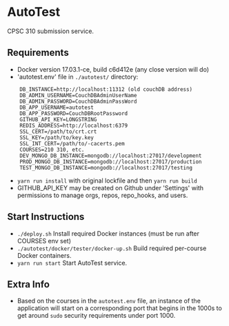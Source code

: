 # AutoTest
CPSC 310 submission service.

Requirements
-------------

- Docker version 17.03.1-ce, build c6d412e (any close version will do)
- 'autotest.env' file in `./autotest/` directory: 

```
	DB_INSTANCE=http://localhost:11312 (old couchDB address)
	DB_ADMIN_USERNAME=CouchDBAdminUserName
	DB_ADMIN_PASSWORD=CouchDBAdminPassWord
	DB_APP_USERNAME=autotest
	DB_APP_PASSWORD=CouchDBRootPassword
	GITHUB_API_KEY=LONGSTRING
	REDIS_ADDRESS=http://localhost:6379
	SSL_CERT=/path/to/crt.crt
	SSL_KEY=/path/to/key.key
	SSL_INT_CERT=/path/to/-cacerts.pem
	COURSES=210 310, etc.
	DEV_MONGO_DB_INSTANCE=mongodb://localhost:27017/development
	PROD_MONGO_DB_INSTANCE=mongodb://localhost:27017/production
	TEST_MONGO_DB_INSTANCE=mongodb://localhost:27017/testing
```

- `yarn run install` with original lockfile and then `yarn run build`
- GITHUB_API_KEY may be created on Github under 'Settings' with permissions to manage orgs, repos, repo_hooks, and users.

Start Instructions
----------------------

- `./deploy.sh` Install required Docker instances (must be run after COURSES env set)
- `./autotest/docker/tester/docker-up.sh` Build required per-course Docker containers.
- `yarn run start` Start AutoTest service.

Extra Info
--------------
- Based on the courses in the `autotest.env` file, an instance of the application will start on a corresponding port that begins in the 1000s to get around `sudo` security requirements under port 1000.
